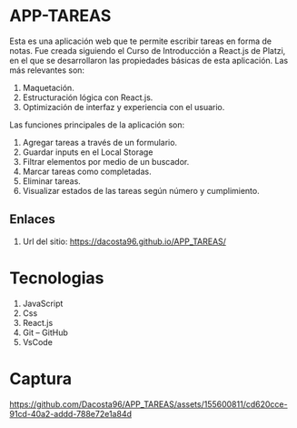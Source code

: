 
# APP-TAREAS

Esta es una aplicación web que te permite escribir tareas en forma de notas. Fue creada siguiendo el Curso de Introducción a React.js de Platzi, en el que se desarrollaron las propiedades básicas de esta aplicación. Las más relevantes son:

1.	Maquetación.
2.	Estructuración lógica con React.js.
3.	Optimización de interfaz y experiencia con el usuario.

Las funciones principales de la aplicación son:

1.	Agregar tareas a través de un formulario.
2.	Guardar inputs en el Local Storage
3.	Filtrar elementos por medio de un buscador.
4.	Marcar tareas como completadas.
5.	Eliminar tareas.
6.	Visualizar estados de las tareas según número y cumplimiento.


## Enlaces

1. Url del sitio: https://dacosta96.github.io/APP_TAREAS/

# Tecnologias

1.	JavaScript
2.	Css
3.	React.js
4.	Git – GitHub
5.	VsCode

# Captura



https://github.com/Dacosta96/APP_TAREAS/assets/155600811/cd620cce-91cd-40a2-addd-788e72e1a84d




